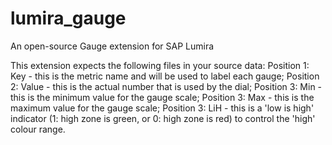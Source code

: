 # lumira_gauge
An open-source Gauge extension for SAP Lumira

This extension expects the following files in your source data:
  Position 1: Key - this is the metric name and will be used to label each gauge;
  Position 2: Value - this is the actual number that is used by the dial;
  Position 3: Min - this is the minimum value for the gauge scale;
  Position 3: Max - this is the maximum value for the gauge scale;
  Position 3: LiH - this is a 'low is high' indicator (1: high zone is green, or 0: high zone is red) to control the 'high' colour range.

